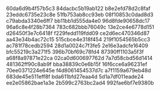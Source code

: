 60da6d9b4f57b5c3
84dacbc5b19ab122
b8e2efd78d2c8faf
23eddc6735e23c8e
51fb753ab8cc93eb
08f10853c0dad8d3
c79abda3340e6ff7
bb11bb1d555da4e0
96d8fde90658dc17
96a6c8e4f28b7364
783c682bbb76049c
13e2ce4e6778d151
d26450f3e7c6418f
f229fedd119fdd09
ce2d6ec470346d87
aa43e34b4ac72c15
515cbce4e318f454
219f1054565b5cc3
ac781f78cedb2594
28d1a0024c7f3fe5
2e16e3adcfe16409
bfc55219c3a271f5
396b70bf69c78fd4
87390ff1103a5f3f
a68f8a97871e22ca
02ca0d600697762d
7a7d58cbd56d1414
481362ff90c8ab9f
bba38839c0e6b15f
16f6cce6a96231ef
70ee0371224e645e
f4d8061454537d7c
a7f1159a679eb48d
683de45e511eff8f
bda611bfd27eaa4d
5d1a7df011eade24
ee2e05862bae1a3e
2b599c2763bc2ad4
992fae6bf7e9380b
